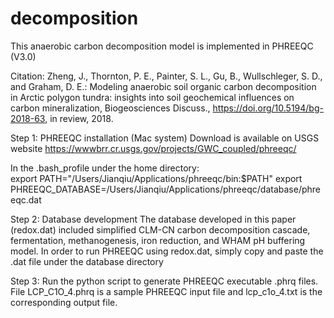 # decomposition
This anaerobic carbon decomposition model is implemented in PHREEQC (V3.0)

Citation: Zheng, J., Thornton, P. E., Painter, S. L., Gu, B., Wullschleger, S. D., and Graham, D. E.: Modeling anaerobic soil organic carbon decomposition in Arctic polygon tundra: insights into soil geochemical influences on carbon mineralization, Biogeosciences Discuss., https://doi.org/10.5194/bg-2018-63, in review, 2018.

Step 1: PHREEQC installation (Mac system)
Download is available on USGS website https://wwwbrr.cr.usgs.gov/projects/GWC_coupled/phreeqc/

In the .bash_profile under the home directory:  
export PATH="/Users/Jianqiu/Applications/phreeqc/bin:$PATH"
export PHREEQC_DATABASE=/Users/Jianqiu/Applications/phreeqc/database/phreeqc.dat

Step 2: Database development
The database developed in this paper (redox.dat) included simplified CLM-CN carbon decomposition cascade, fermentation, methanogenesis, iron reduction, and WHAM pH buffering model. In order to run PHREEQC using redox.dat, simply copy and paste the .dat file under the database directory

Step 3: Run the python script to generate PHREEQC executable .phrq files. 
File LCP_C1O_4.phrq is a sample PHREEQC input file and lcp_c1o_4.txt is the corresponding output file.

